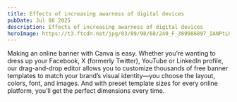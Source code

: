 ```yaml
---
title: Effects of increasing awarness of digital devices
pubDate: Jul 08 2025
description: Effects of increasing awarness of digital devices
heroImage: https://t3.ftcdn.net/jpg/03/89/98/68/240_F_389986897_IANPtLU6C0SzHtMtqEd0nTPW5vdl8HxH.jpg
---
```


Making an online banner with Canva is easy. Whether you’re wanting to dress up your Facebook, X (formerly Twitter), YouTube or LinkedIn profile, our drag-and-drop editor allows you to customize thousands of free banner templates to match your brand’s visual identity—you choose the layout, colors, font, and images. And with preset template sizes for every online platform, you’ll get the perfect dimensions every time.
